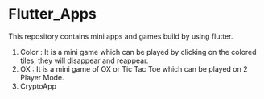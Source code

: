 # Flutter_Apps
This repository contains mini apps and games build by using flutter.
1. Color
: It is a mini game which can be played by clicking on the colored tiles, they will disappear and reappear.
2. OX 
: It is a mini game of OX or Tic Tac Toe which can be played on 2 Player Mode.
3. CryptoApp

